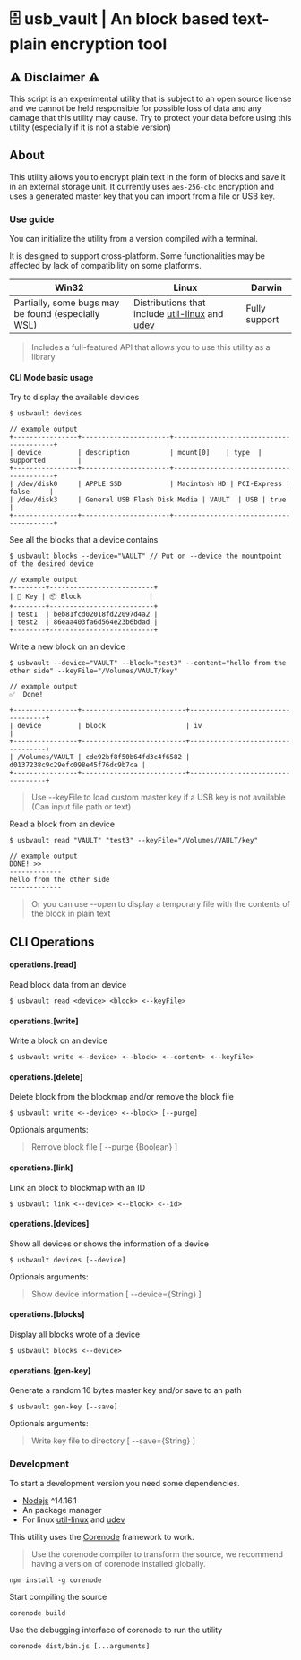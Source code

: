 # 🗄 usb_vault | An block based text-plain encryption tool
## ⚠️ Disclaimer ⚠️
This script is an experimental utility that is subject to an open source license and we cannot be held responsible for possible loss of data and any damage that this utility may cause. Try to protect your data before using this utility (especially if it is not a stable version)

## About
This utility allows you to encrypt plain text in the form of blocks and save it in an external storage unit.
It currently uses `aes-256-cbc` encryption and uses a generated master key that you can import from a file or USB key.

### Use guide
You can initialize the utility from a version compiled with a terminal.

It is designed to support cross-platform. Some functionalities may be affected by lack of compatibility on some platforms.

| Win32 | Linux | Darwin |
|--|--|--|
| Partially, some bugs may be found (especially WSL) | Distributions that include [util-linux](https://github.com/karelzak/util-linux) and [udev](https://wiki.archlinux.org/index.php/udev) | Fully support |

>Includes a full-featured API that allows you to use this utility as a library

#### CLI Mode basic usage
Try to display the available devices
```{r, engine='bash', count_lines}
$ usbvault devices

// example output
+----------------+----------------------+----------------------------------------+
| device         | description          | mount[0]    | type  | supported        |
+----------------+----------------------+----------------------------------------+
| /dev/disk0     | APPLE SSD            | Macintosh HD | PCI-Express | false     |
| /dev/disk3     | General USB Flash Disk Media | VAULT  | USB | true            |
+----------------+----------------------+----------------------------------------+
```

See all the blocks that a device contains

```{r, engine='bash', count_lines}
$ usbvault blocks --device="VAULT" // Put on --device the mountpoint of the desired device

// example output
+--------+--------------------------+
| 🔗 Key | 📦 Block                 |
+--------+--------------------------+
| test1  | beb81fcd02018fd22097d4a2 |
| test2  | 86eaa403fa6d564e23b6bdad |
+--------+--------------------------+
```

Write a new block on an device
```{r, engine='bash', count_lines}
$ usbvault --device="VAULT" --block="test3" --content="hello from the other side" --keyFile="/Volumes/VAULT/key" 

// example output
✅  Done! 

+----------------+--------------------------+----------------------------------+
| device         | block                    | iv                               |
+----------------+--------------------------+----------------------------------+
| /Volumes/VAULT | cde92bf8f50b64fd3c4f6582 | d0137238c9c29efc098e45f76dc9b7ca |
+----------------+--------------------------+----------------------------------+
```
> Use --keyFile to load custom master key if a USB key is not available (Can input file path or text)

Read a block from an device
```{r, engine='bash', count_lines}
$ usbvault read "VAULT" "test3" --keyFile="/Volumes/VAULT/key"

// example output
DONE! >>
-------------
hello from the other side
-------------
```

> Or you can use --open to display a temporary file with the contents of the block in plain text

## CLI Operations 
#### operations.[read]
Read block data from an device
```{r, engine='bash', count_lines}
$ usbvault read <device> <block> <--keyFile>
```
#### operations.[write]
Write a block on an device
```{r, engine='bash', count_lines}
$ usbvault write <--device> <--block> <--content> <--keyFile>
```
#### operations.[delete]
Delete block from the blockmap and/or remove the block file
```{r, engine='bash', count_lines}
$ usbvault write <--device> <--block> [--purge]
```
Optionals arguments:
 > Remove block file [ --purge {Boolean} ]
 
#### operations.[link]
Link an block to blockmap with an ID
```{r, engine='bash', count_lines}
$ usbvault link <--device> <--block> <--id>
```
#### operations.[devices]
Show all devices or shows the information of a device
```{r, engine='bash', count_lines}
$ usbvault devices [--device]
```
Optionals arguments:
 > Show device information [ --device={String} ]

#### operations.[blocks]
Display all blocks wrote of a device
```{r, engine='bash', count_lines}
$ usbvault blocks <--device>
```
#### operations.[gen-key]
Generate a random 16 bytes master key and/or save to an path
```{r, engine='bash', count_lines}
$ usbvault gen-key [--save]
```
Optionals arguments:
 > Write key file to directory [ --save={String} ]

### Development
To start a development version you need some dependencies.
- [Nodejs](https://nodejs.org/es/) ^14.16.1
- An package manager
- For linux [util-linux](https://github.com/karelzak/util-linux) and [udev](https://wiki.archlinux.org/index.php/udev)

This utility uses the [Corenode](https://github.com/ragestudio/nodecore) framework to work.

> Use the corenode compiler to transform the source, we recommend having a version of corenode installed globally.
```{r, engine='bash', count_lines}
npm install -g corenode 
```

Start compiling the source
```{r, engine='bash', count_lines}
corenode build
```

Use the debugging interface of corenode to run the utility
```{r, engine='bash', count_lines}
corenode dist/bin.js [...arguments]
```